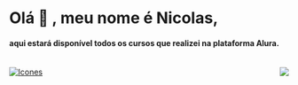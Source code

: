   
     
       
# Olá :wave: , meu nome é Nicolas,

#### aqui estará disponível todos os cursos que realizei na plataforma Alura.
<br>
<div>
  <a href="https://github.com/Nicolas-Hub-Ops">
      <img src="https://github-readme-stats.vercel.app/api?username=Nicolas-Hub-Ops&show_icons=true&title_color=FFFFFF&text_color=FFFFFF&icon_color=0000FF&bg_color=000000&hide_border=true&locale=pt-br&border_radius=10&ring_color=0000FF&line_height=40" alt="Icones">  
     <img align="right" src="https://github-readme-stats.vercel.app/api/top-langs/?username=Nicolas-Hub-Ops&layout=demo&title_color=FFFFFF&text_color=FFFFFF&icon_color=blue&bg_color=000000&hide_border=true&locale=pt-br&border_radius=10" />
  </a>
</div>

